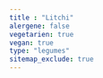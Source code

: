 ```yaml
---
title : "Litchi"
alergene: false
vegetarien: true
vegan: true
type: "legumes"
sitemap_exclude: true
--- 
```

